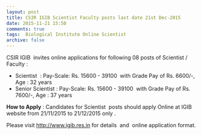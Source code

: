 ```yaml
---
layout: post
title: CSIR IGIB Scientist Faculty posts last date 21st Dec-2015   
date: 2015-11-21 15:50
comments: true
tags:  Biological Institute Online Scientist 
archive: false
---
```

CSIR IGIB  invites online applications for following 08 posts of Scientist / Faculty :

- Scientist  : Pay-Scale: Rs. 15600 - 39100  with Grade Pay of Rs. 6600/-, Age : 32 years
- Senior Scientist : Pay-Scale: Rs. 15600 - 39100  with Grade Pay of Rs. 7600/-, Age : 37 years

**How to Apply** : Candidates for Scientist  posts should apply Online at IGIB website from 21/11/2015 to 21/12/2015 only . 

Please visit <http://www.igib.res.in> for details  and  online application format. 



